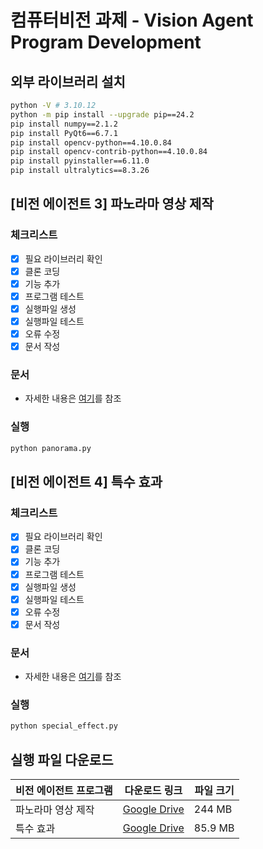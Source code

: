 # 컴퓨터비전 과제 - Vision Agent Program Development

## 외부 라이브러리 설치
```bash
python -V # 3.10.12
python -m pip install --upgrade pip==24.2
pip install numpy==2.1.2
pip install PyQt6==6.7.1
pip install opencv-python==4.10.0.84
pip install opencv-contrib-python==4.10.0.84
pip install pyinstaller==6.11.0
pip install ultralytics==8.3.26
```

## [비전 에이전트 3] 파노라마 영상 제작

### 체크리스트
* [X] 필요 라이브러리 확인
* [X] 클론 코딩
* [X] 기능 추가
* [X] 프로그램 테스트
* [X] 실행파일 생성
* [X] 실행파일 테스트
* [X] 오류 수정
* [X] 문서 작성

### 문서
- 자세한 내용은 [여기](https://github.com/kty2001/VisionAgent_project/tree/main/docs/panorama.md)를 참조

### 실행
```bash
python panorama.py
```

## [비전 에이전트 4] 특수 효과

### 체크리스트
* [X] 필요 라이브러리 확인
* [X] 클론 코딩
* [X] 기능 추가
* [X] 프로그램 테스트
* [X] 실행파일 생성
* [X] 실행파일 테스트
* [X] 오류 수정
* [X] 문서 작성

### 문서
- 자세한 내용은 [여기](https://github.com/kty2001/VisionAgent_project/tree/main/docs/special_effect.md)를 참조

### 실행
```bash
python special_effect.py
```

## 실행 파일 다운로드
| 비전 에이전트 프로그램 | 다운로드 링크 | 파일 크기 |
|--------------------------|----------|----------|
| 파노라마 영상 제작 | [Google Drive](https://drive.google.com/file/d/1yTI9t5LnqXiZ8FX1i8Ge1Kkkf29AHjt-/view?usp=drive_link) | 244 MB |
| 특수 효과 | [Google Drive](https://drive.google.com/file/d/1zu0EM1xTu7dYTTDPhHXqd4pfg4fIF2kL/view?usp=drive_link) | 85.9 MB |